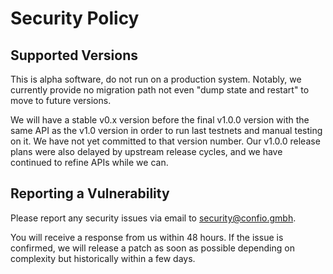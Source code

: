# Security Policy

## Supported Versions

This is alpha software, do not run on a production system. Notably, we currently provide no migration path not even "dump state and restart" to move to future versions.


We will have a stable v0.x version before the final v1.0.0 version with the same API as the v1.0 version in order to run last testnets and manual testing on it. We have not yet committed to that version number. 
Our v1.0.0 release plans were also delayed by upstream release cycles, and we have continued to refine APIs while we can.

## Reporting a Vulnerability

Please report any security issues via email to security@confio.gmbh. 

You will receive a response from us within 48 hours. If the issue is confirmed, we will release a patch as soon as possible depending on complexity but historically within a few days.

